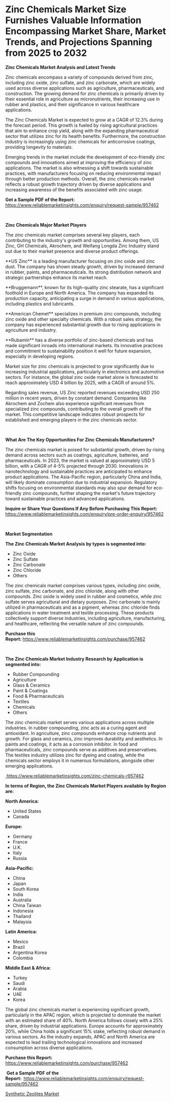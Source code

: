 <p><h1>Zinc Chemicals Market Size Furnishes Valuable Information Encompassing Market Share, Market Trends, and Projections Spanning from 2025 to 2032</h1></p><p><strong>Zinc Chemicals Market Analysis and Latest Trends</strong></p>
<p><p>Zinc chemicals encompass a variety of compounds derived from zinc, including zinc oxide, zinc sulfate, and zinc carbonate, which are widely used across diverse applications such as agriculture, pharmaceuticals, and construction. The growing demand for zinc chemicals is primarily driven by their essential role in agriculture as micronutrients, their increasing use in rubber and plastics, and their significance in various healthcare applications.</p><p>The Zinc Chemicals Market is expected to grow at a CAGR of 12.3% during the forecast period. This growth is fueled by rising agricultural practices that aim to enhance crop yield, along with the expanding pharmaceutical sector that utilizes zinc for its health benefits. Furthermore, the construction industry is increasingly using zinc chemicals for anticorrosive coatings, providing longevity to materials.</p><p>Emerging trends in the market include the development of eco-friendly zinc compounds and innovations aimed at improving the efficiency of zinc applications. The market is also witnessing a shift towards sustainable practices, with manufacturers focusing on reducing environmental impact through better production methods. Overall, the zinc chemicals market reflects a robust growth trajectory driven by diverse applications and increasing awareness of the benefits associated with zinc usage.</p></p>
<p><strong>Get a Sample PDF of the Report:&nbsp;</strong> <a href="https://www.reliablemarketinsights.com/enquiry/request-sample/957462?utm_campaign=2647&utm_medium=2&utm_source=Github&utm_content=ia&utm_term=31032025&utm_id=zinc-chemicals">https://www.reliablemarketinsights.com/enquiry/request-sample/957462</a></p>
<p>&nbsp;</p>
<p><strong>Zinc Chemicals Major Market Players</strong></p>
<p><p>The zinc chemicals market comprises several key players, each contributing to the industry's growth and opportunities. Among them, US Zinc, GH Chemicals, Akrochem, and Weifang Longda Zinc Industry stand out due to their market presence and diverse product offerings.</p><p>**US Zinc** is a leading manufacturer focusing on zinc oxide and zinc dust. The company has shown steady growth, driven by increased demand in rubber, paints, and pharmaceuticals. Its strong distribution network and strategic partnerships enhance its market reach.</p><p>**Bruggemann**, known for its high-quality zinc stearate, has a significant foothold in Europe and North America. The company has expanded its production capacity, anticipating a surge in demand in various applications, including plastics and lubricants.</p><p>**American Chemet** specializes in premium zinc compounds, including zinc oxide and other specialty chemicals. With a robust sales strategy, the company has experienced substantial growth due to rising applications in agriculture and industry.</p><p>**Rubamin** has a diverse portfolio of zinc-based chemicals and has made significant inroads into international markets. Its innovative practices and commitment to sustainability position it well for future expansion, especially in developing regions.</p><p>Market size for zinc chemicals is projected to grow significantly due to increasing industrial applications, particularly in electronics and automotive sectors. For instance, the global zinc oxide market alone is forecasted to reach approximately USD 4 billion by 2025, with a CAGR of around 5%.</p><p>Regarding sales revenue, US Zinc reported revenues exceeding USD 250 million in recent years, driven by constant demand. Companies like Akrochem and Zochem also experience significant revenues from specialized zinc compounds, contributing to the overall growth of the market. This competitive landscape indicates robust prospects for established and emerging players in the zinc chemicals sector.</p></p>
<p>&nbsp;</p>
<p><strong>What Are The Key Opportunities For Zinc Chemicals Manufacturers?</strong></p>
<p><p>The zinc chemicals market is poised for substantial growth, driven by rising demand across sectors such as coatings, agriculture, batteries, and pharmaceuticals. In 2023, the market is valued at approximately USD 5 billion, with a CAGR of 4-5% projected through 2030. Innovations in nanotechnology and sustainable practices are anticipated to enhance product applications. The Asia-Pacific region, particularly China and India, will likely dominate consumption due to industrial expansion. Regulatory shifts focusing on environmental standards may also spur demand for eco-friendly zinc compounds, further shaping the market's future trajectory toward sustainable practices and advanced applications.</p></p>
<p><strong>Inquire or Share Your Questions If Any Before Purchasing This Report:</strong> <a href="https://www.reliablemarketinsights.com/enquiry/pre-order-enquiry/957462?utm_campaign=2647&utm_medium=2&utm_source=Github&utm_content=ia&utm_term=31032025&utm_id=zinc-chemicals">https://www.reliablemarketinsights.com/enquiry/pre-order-enquiry/957462</a></p>
<p>&nbsp;</p>
<p><strong>Market Segmentation</strong></p>
<p><strong>The Zinc Chemicals Market Analysis by types is segmented into:</strong></p>
<p><ul><li>Zinc Oxide</li><li>Zinc Sulfate</li><li>Zinc Carbonate</li><li>Zinc Chloride</li><li>Others</li></ul></p>
<p><p>The zinc chemicals market comprises various types, including zinc oxide, zinc sulfate, zinc carbonate, and zinc chloride, along with other compounds. Zinc oxide is widely used in rubber and cosmetics, while zinc sulfate serves agricultural and dietary purposes. Zinc carbonate is mainly utilized in pharmaceuticals and as a pigment, whereas zinc chloride finds applications in water treatment and textile processing. These products collectively support diverse industries, including agriculture, manufacturing, and healthcare, reflecting the versatile nature of zinc compounds.</p></p>
<p><strong>Purchase this Report:&nbsp;</strong><a href="https://www.reliablemarketinsights.com/purchase/957462?utm_campaign=2647&utm_medium=2&utm_source=Github&utm_content=ia&utm_term=31032025&utm_id=zinc-chemicals">https://www.reliablemarketinsights.com/purchase/957462</a></p>
<p>&nbsp;</p>
<p><strong>The Zinc Chemicals Market Industry Research by Application is segmented into:</strong></p>
<p><ul><li>Rubber Compounding</li><li>Agriculture</li><li>Glass & Ceramics</li><li>Paint & Coatings</li><li>Food & Pharmaceuticals</li><li>Textiles</li><li>Chemicals</li><li>Others</li></ul></p>
<p><p>The zinc chemicals market serves various applications across multiple industries. In rubber compounding, zinc acts as a curing agent and antioxidant. In agriculture, zinc compounds enhance crop nutrients and growth. For glass and ceramics, zinc improves durability and aesthetics. In paints and coatings, it acts as a corrosion inhibitor. In food and pharmaceuticals, zinc compounds serve as additives and preservatives. The textiles industry utilizes zinc for dyeing and coating, while the chemicals sector employs it in numerous formulations, alongside other emerging applications.</p></p>
<p><a href="https://www.reliablemarketinsights.com/zinc-chemicals-r957462?utm_campaign=2647&utm_medium=2&utm_source=Github&utm_content=ia&utm_term=31032025&utm_id=zinc-chemicals">&nbsp;https://www.reliablemarketinsights.com/zinc-chemicals-r957462</a></p>
<p><strong>In terms of Region, the Zinc Chemicals Market Players available by Region are:</strong></p>
<p>
    <p> <strong> North America: </strong>
        <ul>
            <li>United States</li>
            <li>Canada</li>
        </ul>
        </p> 
    <p> <strong> Europe: </strong>
        <ul>
            <li>Germany</li>
            <li>France</li>
            <li>U.K.</li>
            <li>Italy</li>
            <li>Russia</li>
        </ul>
        </p> 
    <p> <strong> Asia-Pacific: </strong>
        <ul>
            <li>China</li>
            <li>Japan</li>
            <li>South Korea</li>
            <li>India</li>
            <li>Australia</li>
            <li>China Taiwan</li>
            <li>Indonesia</li>
            <li>Thailand</li>
            <li>Malaysia</li>
        </ul>
        </p> 
    <p> <strong> Latin America: </strong>
        <ul>
            <li>Mexico</li>
            <li>Brazil</li>
            <li>Argentina Korea</li>
            <li>Colombia</li>
        </ul>
        </p> 
    <p> <strong> Middle East & Africa: </strong>
        <ul>
            <li>Turkey</li>
            <li>Saudi</li>
            <li>Arabia</li>
            <li>UAE</li>
            <li>Korea</li>
        </ul>
    </p>
    </p>
<p><p>The global zinc chemicals market is experiencing significant growth, particularly in the APAC region, which is projected to dominate the market with an estimated share of 40%. North America follows closely with a 25% share, driven by industrial applications. Europe accounts for approximately 20%, while China holds a significant 15% stake, reflecting robust demand in various sectors. As the industry expands, APAC and North America are expected to lead trailing technological innovations and increased consumption across diverse applications.</p></p>
<p><strong>Purchase this Report: </strong><a href="https://www.reliablemarketinsights.com/purchase/957462?utm_campaign=2647&utm_medium=2&utm_source=Github&utm_content=ia&utm_term=31032025&utm_id=zinc-chemicals">https://www.reliablemarketinsights.com/purchase/957462</a></p>
<p>&nbsp;<strong>Get a Sample PDF of the Report:&nbsp;&nbsp;</strong><a href="https://www.reliablemarketinsights.com/enquiry/request-sample/957462?utm_campaign=2647&utm_medium=2&utm_source=Github&utm_content=ia&utm_term=31032025&utm_id=zinc-chemicals">https://www.reliablemarketinsights.com/enquiry/request-sample/957462</a></p>
<p><strong></strong></p>
<p><p><a href="https://github.com/curinbucan9/Market-Research-Report-List-1/blob/main/synthetic-zeolites-market.md?utm_campaign=2647&utm_medium=2&utm_source=Github&utm_content=ia&utm_term=31032025&utm_id=zinc-chemicals">Synthetic Zeolites Market</a></p></p>